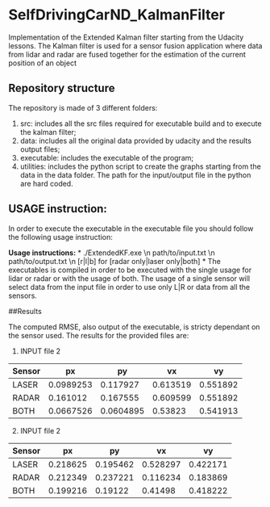 # SelfDrivingCarND_KalmanFilter

Implementation of the Extended Kalman filter starting from the Udacity lessons. The Kalman filter is used for a sensor fusion application where data from lidar and radar are fused together for the estimation of the current position of an object

## Repository structure

The repository is made of 3 different folders:

1.  src: includes all the src files required for executable build and to execute the kalman filter;
2.  data: includes all the original data provided by udacity and the results output files;
3.  executable: includes the executable of the program;
4.  utilities: includes the python script to create the graphs starting from the data in the data folder. The path for the input/output file in the python are hard coded.

## USAGE instruction:

In order to execute the executable in the executable file you should follow the following usage instruction:

**Usage instructions:**
*
./ExtendedKF.exe \n
path/to/input.txt \n
path/to/output.txt \n
[r|l|b] for [radar only|laser only|both]
*
The executables is compiled in order to be executed with the single usage for lidar or radar or with the usage of both. The usage of a single sensor will select data from the input file in order to use only L|R or data from all the sensors.

##Results

The computed RMSE, also output of the executable, is stricty dependant on the sensor used. The results for the provided files are:

1. INPUT file 2

Sensor  |     px     |     py     |     vx     |     vy     |
------- | ---------- | ---------- | ---------- | ---------- |
LASER   | 0.0989253  |  0.117927  |  0.613519  |  0.551892  |
RADAR   |  0.161012  |  0.167555  |  0.609599  |  0.551892  |
BOTH    | 0.0667526  |  0.0604895 |   0.53823  |  0.541913  |

2. INPUT file 2

Sensor  |     px     |     py     |     vx     |     vy     |
------- | ---------- | ---------- | ---------- | ---------- |
LASER   |  0.218625  |  0.195462  |  0.528297  |  0.422171  |
RADAR   |  0.212349  |  0.237221  |  0.116234  |  0.183869  |
BOTH    |  0.199216  |   0.19122  |   0.41498  |  0.418222  |

